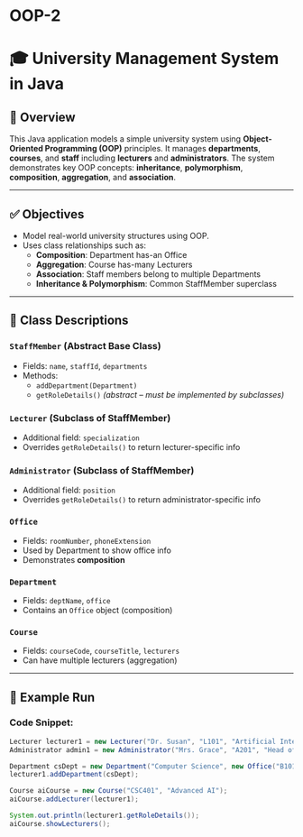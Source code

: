 # OOP-2
# 🎓 University Management System in Java

## 📘 Overview

This Java application models a simple university system using **Object-Oriented Programming (OOP)** principles. It manages **departments**, **courses**, and **staff** including **lecturers** and **administrators**. The system demonstrates key OOP concepts: **inheritance**, **polymorphism**, **composition**, **aggregation**, and **association**.

---

## ✅ Objectives

- Model real-world university structures using OOP.
- Uses class relationships such as:
  - **Composition**: Department has-an Office
  - **Aggregation**: Course has-many Lecturers
  - **Association**: Staff members belong to multiple Departments
  - **Inheritance & Polymorphism**: Common StaffMember superclass

---

## 🧩 Class Descriptions

### `StaffMember` (Abstract Base Class)
- Fields: `name`, `staffId`, `departments`
- Methods: 
  - `addDepartment(Department)`
  - `getRoleDetails()` *(abstract – must be implemented by subclasses)*

### `Lecturer` (Subclass of StaffMember)
- Additional field: `specialization`
- Overrides `getRoleDetails()` to return lecturer-specific info

### `Administrator` (Subclass of StaffMember)
- Additional field: `position`
- Overrides `getRoleDetails()` to return administrator-specific info

### `Office`
- Fields: `roomNumber`, `phoneExtension`
- Used by Department to show office info
- Demonstrates **composition**

### `Department`
- Fields: `deptName`, `office`
- Contains an `Office` object (composition)

### `Course`
- Fields: `courseCode`, `courseTitle`, `lecturers`
- Can have multiple lecturers (aggregation)

---

## 🧪 Example Run

### Code Snippet:
```java
Lecturer lecturer1 = new Lecturer("Dr. Susan", "L101", "Artificial Intelligence");
Administrator admin1 = new Administrator("Mrs. Grace", "A201", "Head of Admin");

Department csDept = new Department("Computer Science", new Office("B101", "221"));
lecturer1.addDepartment(csDept);

Course aiCourse = new Course("CSC401", "Advanced AI");
aiCourse.addLecturer(lecturer1);

System.out.println(lecturer1.getRoleDetails());
aiCourse.showLecturers();
